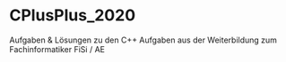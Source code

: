 # CPlusPlus_2020
 Aufgaben & Lösungen zu den C++ Aufgaben aus der Weiterbildung zum Fachinformatiker FiSi / AE
